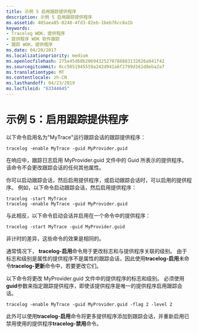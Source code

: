 ```yaml
---
title: 示例 5 启用跟踪提供程序
description: 示例 5 启用跟踪提供程序
ms.assetid: 405aea85-0248-4fd3-82eb-1beb76cc8a1b
keywords:
- Tracelog WDK，提供程序
- 提供程序 WDK 软件跟踪
- 跟踪 WDK，提供程序
ms.date: 04/20/2017
ms.localizationpriority: medium
ms.openlocfilehash: 275e45d68b20694325270788883132626a941f42
ms.sourcegitcommit: 0cc5051945559a242d941a6f2799d161d8eba2a7
ms.translationtype: MT
ms.contentlocale: zh-CN
ms.lasthandoff: 04/23/2019
ms.locfileid: "63344645"
---
```

# <a name="example-5-enabling-trace-providers"></a>示例 5：启用跟踪提供程序

以下命令启用名为"MyTrace"运行跟踪会话的跟踪提供程序：

```
tracelog -enable MyTrace -guid MyProvider.guid
```

在响应中，跟踪日志启用 MyProvider.guid 文件中的 Guid 所表示的提供程序。 该命令不会更改跟踪会话的任何其他属性。

你可以启动跟踪会话，然后启用提供程序，或启动跟踪会话时，可以启用的提供程序。 例如，以下命令启动跟踪会话，然后启用提供程序：

```
tracelog -start MyTrace
tracelog -enable MyTrace -guid MyProvider.guid
```

与此相反，以下命令启动会话并启用在一个命令中的提供程序：

```
tracelog -start MyTrace -guid MyProvider.guid
```

非计时的差异，这些命令的效果是相同的。

通常情况下， **tracelog-启用**命令用于更改标志和与提供程序关联的级别。 由于标志和级别是属性的提供程序不是属性的跟踪会话，因此使用**tracelog-启用**未命令**tracelog-更新**命令中，若要更改它们。

以下命令将更改 MyProvider.guid 文件中的提供程序的标志和级别。 必须使用**guid**参数来指定跟踪提供程序，即使该提供程序是唯一的提供程序启用跟踪会话。

```
tracelog -enable MyTrace -guid MyProvider.guid -flag 2 -level 2
```

此外可以使用**tracelog-启用**命令将更多提供程序添加到跟踪会话，并重新启用已禁用使用的提供程序**tracelog-禁用**命令。

